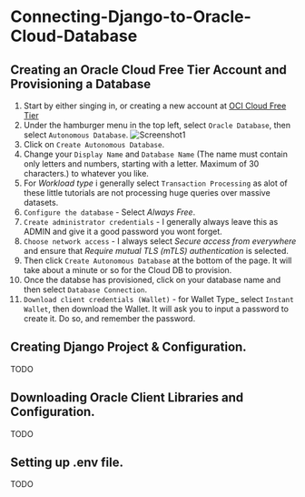 # Connecting-Django-to-Oracle-Cloud-Database
## Creating an Oracle Cloud Free Tier Account and Provisioning a Database

1. Start by either singing in, or creating a new account at [OCI Cloud Free Tier](https://www.oracle.com/ca-en/cloud/free/)
2. Under the hamburger menu in the top left, select `Oracle Database`, then select `Autonomous Database`.
![Screenshot1](../assets/img1.png?raw=true)
3. Click on `Create Autonomous Database`.
4. Change your `Display Name` and `Database Name` (The name must contain only letters and numbers, starting with a letter. Maximum of 30 characters.) to whatever you like.
5. For _Workload type_ i generally select `Transaction Processing` as alot of these little tutorials are not processing huge queries over massive datasets.
6. `Configure the database` - Select _Always Free_.
7. `Create administrator credentials` - I generally always leave this as ADMIN and give it a good password you wont forget.
8. `Choose network access` - I always select _Secure access from everywhere_ and ensure that _Require mutual TLS (mTLS) authentication_ is selected.
9. Then click `Create Autonomous Database` at the bottom of the page. It will take about a minute or so for the Cloud DB to provision.
10. Once the databse has provisioned, click on your database name and then select `Database Connection`.
11. `Download client credentials (Wallet)` - for Wallet Type_ select `Instant Wallet`, then download the Wallet. It will ask you to input a password to create it. Do so, and remember the password.

## Creating Django Project & Configuration.
TODO

## Downloading Oracle Client Libraries and Configuration.
TODO

## Setting up .env file.
TODO